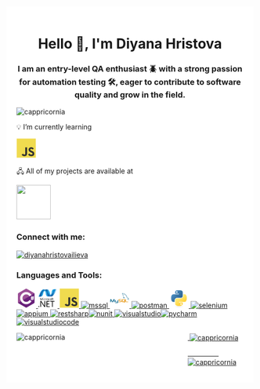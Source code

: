 <div style="background-color: white; padding: 20px;">
<h1 align="center">Hello 👋, I'm Diyana Hristova</h1>
<h3 align="center">I am an entry-level QA enthusiast 🪲 with a strong passion for automation testing 🛠️, eager to contribute to software quality and grow in the field.</h3>

<p align="left"> <img src="https://komarev.com/ghpvc/?username=cappricornia&label=Profile%20views&color=0e75b6&style=flat" alt="cappricornia" /> </p>

💡 I’m currently learning
  <p>
     <img src="https://raw.githubusercontent.com/devicons/devicon/master/icons/javascript/javascript-original.svg" alt="javascript" width="40" height="40"/>
  </p>
<p>
 🖧 All of my projects are available at
</p>
<p>
   <a href="https://github.com/Cappricornia?tab=repositories" target="_blank" rel="noreferrer"><img src="https://www.pngmart.com/files/23/Github-Logo-PNG-Photos-1.png" width="70" height="70"/></a>
</p>
<h3 align="left">Connect with me:</h3>
<p align="left">
<a href="https://linkedin.com/in/diyanahristovailieva" target="blank"><img align="center" src="https://raw.githubusercontent.com/rahuldkjain/github-profile-readme-generator/master/src/images/icons/Social/linked-in-alt.svg" alt="diyanahristovailieva" height="30" width="40" /></a>
</p>

<h3 align="left">Languages and Tools:</h3>
<p align="left"> <a href="https://www.w3schools.com/cs/" target="_blank" rel="noreferrer"> <img src="https://raw.githubusercontent.com/devicons/devicon/master/icons/csharp/csharp-original.svg" alt="csharp" width="40" height="40"/> </a> <a href="https://dotnet.microsoft.com/" target="_blank" rel="noreferrer"> <img src="https://raw.githubusercontent.com/devicons/devicon/master/icons/dot-net/dot-net-original-wordmark.svg" alt="dotnet" width="40" height="40"/> </a> <a href="https://developer.mozilla.org/en-US/docs/Web/JavaScript" target="_blank" rel="noreferrer"> <img src="https://raw.githubusercontent.com/devicons/devicon/master/icons/javascript/javascript-original.svg" alt="javascript" width="40" height="40"/> </a> <a href="https://www.microsoft.com/en-us/sql-server" target="_blank" rel="noreferrer"> <img src="https://www.svgrepo.com/show/303229/microsoft-sql-server-logo.svg" alt="mssql" width="40" height="40"/> </a> <a href="https://www.mysql.com/" target="_blank" rel="noreferrer"> <img src="https://raw.githubusercontent.com/devicons/devicon/master/icons/mysql/mysql-original-wordmark.svg" alt="mysql" width="40" height="40"/> </a> <a href="https://postman.com" target="_blank" rel="noreferrer"> <img src="https://www.vectorlogo.zone/logos/getpostman/getpostman-icon.svg" alt="postman" width="40" height="40"/> </a> <a href="https://www.python.org" target="_blank" rel="noreferrer"> <img src="https://raw.githubusercontent.com/devicons/devicon/master/icons/python/python-original.svg" alt="python" width="40" height="40"/> </a> <a href="https://www.selenium.dev" target="_blank" rel="noreferrer"> <img src="https://raw.githubusercontent.com/detain/svg-logos/780f25886640cef088af994181646db2f6b1a3f8/svg/selenium-logo.svg" alt="selenium" width="40" height="40"/></a><a href="http://appium.io/docs/en/2.1/" target="_blank" rel="noreferrer"><img src="https://cdn.worldvectorlogo.com/logos/appium.svg" alt="appium" width="40" height="40"/> </a> <a href="https://restsharp.dev/" target="_blank" rel="noreferrer"><img src="https://restsharp.dev/restsharp.png" alt="restsharp" width="40" height="40"/></a><a href="https://nunit.org/" target="_blank" rel="noreferrer"><img src="https://pluralsight2.imgix.net/paths/images/nunit-261ab03561.png" alt="nunit" width="40" height="40"/> </a> <a href="https://visualstudio.microsoft.com/" target="_blank" rel="noreferrer"><img src="https://visualstudio.microsoft.com/wp-content/uploads/2021/10/Product-Icon.svg" alt="visualstudio" width="40" height="40"/></a><a href="https://www.jetbrains.com/pycharm/" target="_blank" rel="noreferrer"><img src="https://upload.wikimedia.org/wikipedia/commons/thumb/1/1d/PyCharm_Icon.svg/1200px-PyCharm_Icon.svg.png" alt="pycharm" width="40" height="40"/> </a><a href="https://code.visualstudio.com/" target="_blank" rel="noreferrer"><img src="https://upload.wikimedia.org/wikipedia/commons/thumb/9/9a/Visual_Studio_Code_1.35_icon.svg/2048px-Visual_Studio_Code_1.35_icon.svg.png" alt="visualstudiocode" width="40" height="40"/> </p>

  
<p><img align="left" src="https://github-readme-stats.vercel.app/api/top-langs?username=cappricornia&show_icons=true&locale=en&layout=compact" alt="cappricornia" width="350" height="350"/></p>
<p>&nbsp;<img align="center" src="https://github-readme-stats.vercel.app/api?username=cappricornia&show_icons=true&locale=en" alt="cappricornia" width="450" height="350" /></p>
<p>&nbsp;&nbsp;&nbsp;&nbsp;&nbsp;&nbsp;&nbsp;&nbsp;&nbsp;&nbsp;&nbsp;&nbsp;&nbsp;&nbsp;&nbsp;&nbsp;<img align="center" src="https://github-readme-streak-stats.herokuapp.com/?user=cappricornia&" alt="cappricornia"/></p>
</div>
